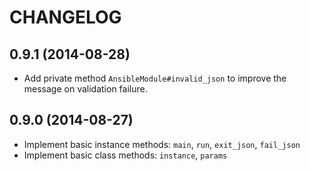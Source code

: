 CHANGELOG
=========

## 0.9.1 (2014-08-28)

* Add private method `AnsibleModule#invalid_json` to improve the message on
  validation failure.

## 0.9.0 (2014-08-27)

* Implement basic instance methods: `main`, `run`, `exit_json`, `fail_json`
* Implement basic class methods: `instance`, `params`
